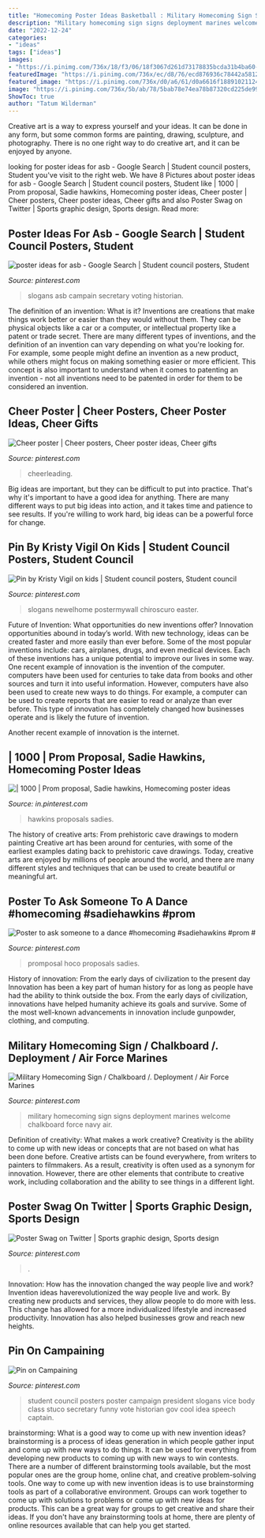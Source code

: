 ```yaml
---
title: "Homecoming Poster Ideas Basketball : Military Homecoming Sign Signs Deployment Marines Welcome Chalkboard Force Navy Air"
description: "Military homecoming sign signs deployment marines welcome chalkboard force navy air"
date: "2022-12-24"
categories:
- "ideas"
tags: ["ideas"]
images:
- "https://i.pinimg.com/736x/18/f3/06/18f3067d261d73178835bcda31b4ba60--student-council-ideas-election-posters-student-council.jpg"
featuredImage: "https://i.pinimg.com/736x/ec/d8/76/ecd876936c78442a5812c7b23f21cd1a.jpg"
featured_image: "https://i.pinimg.com/736x/d0/a6/61/d0a6616f18891021124ecb7b4992af91.jpg"
image: "https://i.pinimg.com/736x/5b/ab/78/5bab78e74ea78b87320cd225de994a35.jpg"
ShowToc: true
author: "Tatum Wilderman"
---
```



Creative art is a way to express yourself and your ideas. It can be done in any form, but some common forms are painting, drawing, sculpture, and photography. There is no one right way to do creative art, and it can be enjoyed by anyone.

	

		
looking for poster ideas for asb - Google Search | Student council posters, Student you've visit to the right web. We have 8 Pictures about poster ideas for asb - Google Search | Student council posters, Student like | 1000 | Prom proposal, Sadie hawkins, Homecoming poster ideas, Cheer poster | Cheer posters, Cheer poster ideas, Cheer gifts and also Poster Swag on Twitter | Sports graphic design, Sports design. Read more:
		
    
## Poster Ideas For Asb - Google Search | Student Council Posters, Student

<img loading=lazy src="https://i.pinimg.com/736x/98/cb/e9/98cbe9ac932de13d65f314c4b28d7683.jpg" onerror="this.onerror=null;this.src='https://tse4.mm.bing.net/th?id=OIP.ZglI7k-URaheysUUeEjodQHaJ5&amp;pid=15.1';" alt="poster ideas for asb - Google Search | Student council posters, Student">

_Source: pinterest.com_

>slogans asb campain secretary voting historian. 

	

The definition of an invention: What is it?
Inventions are creations that make things work better or easier than they would without them. They can be physical objects like a car or a computer, or intellectual property like a patent or trade secret. There are many different types of inventions, and the definition of an invention can vary depending on what you're looking for. For example, some people might define an invention as a new product, while others might focus on making something easier or more efficient. This concept is also important to understand when it comes to patenting an invention - not all inventions need to be patented in order for them to be considered an invention.

    
## Cheer Poster | Cheer Posters, Cheer Poster Ideas, Cheer Gifts

<img loading=lazy src="https://i.pinimg.com/originals/c1/b1/24/c1b124af0f4cf26999d04ec383a1d183.jpg" onerror="this.onerror=null;this.src='https://tse1.mm.bing.net/th?id=OIP.cwP_OEmTB6SgDTjNDojT9QHaNK&amp;pid=15.1';" alt="Cheer poster | Cheer posters, Cheer poster ideas, Cheer gifts">

_Source: pinterest.com_

>cheerleading. 

	

Big ideas are important, but they can be difficult to put into practice. That's why it's important to have a good idea for anything. There are many different ways to put big ideas into action, and it takes time and patience to see results. If you're willing to work hard, big ideas can be a powerful force for change.

    
## Pin By Kristy Vigil On Kids | Student Council Posters, Student Council

<img loading=lazy src="https://i.pinimg.com/736x/18/f3/06/18f3067d261d73178835bcda31b4ba60--student-council-ideas-election-posters-student-council.jpg" onerror="this.onerror=null;this.src='https://tse3.mm.bing.net/th?id=OIP.MtjdXpkB2evWNr0h2BGntAHaJ5&amp;pid=15.1';" alt="Pin by Kristy Vigil on kids | Student council posters, Student council">

_Source: pinterest.com_

>slogans newelhome postermywall chiroscuro easter. 

	

Future of Invention: What opportunities do new inventions offer?
Innovation opportunities abound in today’s world. With new technology, ideas can be created faster and more easily than ever before. Some of the most popular inventions include: cars, airplanes, drugs, and even medical devices. Each of these inventions has a unique potential to improve our lives in some way. 
One recent example of innovation is the invention of the computer. computers have been used for centuries to take data from books and other sources and turn it into useful information. However, computers have also been used to create new ways to do things. For example, a computer can be used to create reports that are easier to read or analyze than ever before. This type of innovation has completely changed how businesses operate and is likely the future of invention. 

Another recent example of innovation is the internet.

    
## | 1000 | Prom Proposal, Sadie Hawkins, Homecoming Poster Ideas

<img loading=lazy src="https://i.pinimg.com/736x/d0/a6/61/d0a6616f18891021124ecb7b4992af91.jpg" onerror="this.onerror=null;this.src='https://tse3.mm.bing.net/th?id=OIP.5uWxZ6aNBteJMOUqJCIFSAHaJ3&amp;pid=15.1';" alt="| 1000 | Prom proposal, Sadie hawkins, Homecoming poster ideas">

_Source: in.pinterest.com_

>hawkins proposals sadies. 

	

The history of creative arts: From prehistoric cave drawings to modern painting
Creative art has been around for centuries, with some of the earliest examples dating back to prehistoric cave drawings. Today, creative arts are enjoyed by millions of people around the world, and there are many different styles and techniques that can be used to create beautiful or meaningful art.

    
## Poster To Ask Someone To A Dance #homecoming #sadiehawkins #prom #

<img loading=lazy src="https://i.pinimg.com/736x/5b/ab/78/5bab78e74ea78b87320cd225de994a35.jpg" onerror="this.onerror=null;this.src='https://tse1.mm.bing.net/th?id=OIP.Yi0J6BCNhF2Csn5tnPEV1QHaNK&amp;pid=15.1';" alt="Poster to ask someone to a dance #homecoming #sadiehawkins #prom #">

_Source: pinterest.com_

>promposal hoco proposals sadies. 

	

History of innovation: From the early days of civilization to the present day
Innovation has been a key part of human history for as long as people have had the ability to think outside the box. From the early days of civilization, innovations have helped humanity achieve its goals and survive. Some of the most well-known advancements in innovation include gunpowder, clothing, and computing.

    
## Military Homecoming Sign / Chalkboard /. Deployment / Air Force Marines

<img loading=lazy src="https://i.pinimg.com/736x/ec/d8/76/ecd876936c78442a5812c7b23f21cd1a.jpg" onerror="this.onerror=null;this.src='https://tse3.mm.bing.net/th?id=OIP.ahWY1Km7oIp5usm07GUNagHaJQ&amp;pid=15.1';" alt="Military Homecoming Sign / Chalkboard /. Deployment / Air Force Marines">

_Source: pinterest.com_

>military homecoming sign signs deployment marines welcome chalkboard force navy air. 

	

Definition of creativity: What makes a work creative?
Creativity is the ability to come up with new ideas or concepts that are not based on what has been done before. Creative artists can be found everywhere, from writers to painters to filmmakers. As a result, creativity is often used as a synonym for innovation. However, there are other elements that contribute to creative work, including collaboration and the ability to see things in a different light.

    
## Poster Swag On Twitter | Sports Graphic Design, Sports Design

<img loading=lazy src="https://i.pinimg.com/736x/6f/4c/84/6f4c8492a95a53b549876a4db9596509.jpg" onerror="this.onerror=null;this.src='https://tse3.mm.bing.net/th?id=OIP.JOz8093yovM_xG4sdAPLKAHaLI&amp;pid=15.1';" alt="Poster Swag on Twitter | Sports graphic design, Sports design">

_Source: pinterest.com_

>. 

	

Innovation: How has the innovation changed the way people live and work?
Invention ideas haverevolutionized the way people live and work. By creating new products and services, they allow people to do more with less. This change has allowed for a more individualized lifestyle and increased productivity. Innovation has also helped businesses grow and reach new heights.

    
## Pin On Campaining

<img loading=lazy src="https://i.pinimg.com/originals/a7/5c/1f/a75c1fc03f874d297af784d2ab1d9ef8.jpg" onerror="this.onerror=null;this.src='https://tse4.mm.bing.net/th?id=OIP.hSLTtTpI-bswD81G5EJz2QAAAA&amp;pid=15.1';" alt="Pin on Campaining">

_Source: pinterest.com_

>student council posters poster campaign president slogans vice body class stuco secretary funny vote historian gov cool idea speech captain. 

	

brainstorming: What is a good way to come up with new invention ideas?
brainstorming is a process of ideas generation in which people gather input and come up with new ways to do things. It can be used for everything from developing new products to coming up with new ways to win contests. There are a number of different brainstorming tools available, but the most popular ones are the group home, online chat, and creative problem-solving tools. 
One way to come up with new invention ideas is to use brainstorming tools as part of a collaborative environment. Groups can work together to come up with solutions to problems or come up with new ideas for products. This can be a great way for groups to get creative and share their ideas. If you don't have any brainstorming tools at home, there are plenty of online resources available that can help you get started.

